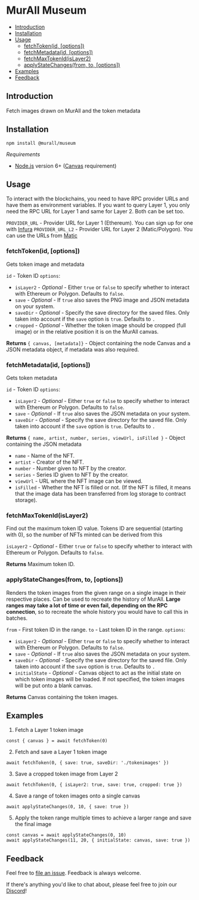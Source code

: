 # MurAll Museum

- [Introduction](#introduction)
- [Installation](#installation)
- [Usage](#usage)
    * [fetchToken(id, [options])](#fetchtokenid-options)
    * [fetchMetadata(id, [options])](#fetchmetadataid-options)
    * [fetchMaxTokenId(isLayer2)](#fetchmaxtokenidislayer2)
    * [applyStateChanges(from, to, [options])](#applystatechangesfrom-to-options)
- [Examples](#examples)
- [Feedback](#feedback)

## Introduction

Fetch images drawn on MurAll and the token metadata

## Installation
```
npm install @murall/museum
```

*Requirements*
* [Node.js](https://nodejs.org/en/) version 6+ ([Canvas](https://www.npmjs.com/package/canvas) requirement)

## Usage
To interact with the blockchains, you need to have RPC provider URLs and have them as environment variables.
If you want to query Layer 1, you only need the RPC URL for Layer 1 and same for Layer 2. Both can be set too.

`PROVIDER_URL` - Provider URL for Layer 1 (Ethereum). You can sign up for one with [Infura](https://infura.io/)
`PROVIDER_URL_L2` - Provider URL for Layer 2 (Matic/Polygon). You can use the URLs from [Matic](https://docs.matic.network/docs/develop/network-details/network/)

### fetchToken(id, [options])
Gets token image and metadata

`id` - Token ID
`options`:
* `isLayer2` - *Optional* - Either `true` or `false` to specify whether to interact with Ethereum or Polygon. Defaults to `false`.
* `save` - *Optional* - If `true` also saves the PNG image and JSON metadata on your system.
* `saveDir` - *Optional* - Specify the save directory for the saved files. Only taken into account if the `save` option is `true`. Defaults to `.`
* `cropped` - *Optional* - Whether the token image should be cropped (full image) or in the relative position it is on the MurAll canvas.

**Returns**
`{ canvas, [metadata]}` - Object containing the node Canvas and a JSON metadata object, if metadata was also required.


### fetchMetadata(id, [options])
Gets token metadata

`id` - Token ID
`options`:
* `isLayer2` - *Optional* - Either `true` or `false` to specify whether to interact with Ethereum or Polygon. Defaults to `false`.
* `save` - *Optional* - If `true` also saves the JSON metadata on your system.
* `saveDir` - *Optional* - Specify the save directory for the saved file. Only taken into account if the `save` option is `true`. Defaults to `.`

**Returns**
`{ name, artist, number, series, viewUrl, isFilled }` - Object containing the JSON metadata

* `name` - Name of the NFT.
* `artist` - Creator of the NFT.
* `number` - Number given to NFT by the creator.
* `series` - Series ID given to NFT by the creator.
* `viewUrl` - URL where the NFT image can be viewed.
* `isFilled` - Whether the NFT is filled or not. (If the NFT is filled, it means that the image data has been transferred from log storage to contract storage).


### fetchMaxTokenId(isLayer2)
Find out the maximum token ID value. Tokens ID are sequential (starting with 0), so the number of NFTs minted can be derived from this

`isLayer2` - *Optional* - Either `true` or `false` to specify whether to interact with Ethereum or Polygon. Defaults to `false`.

**Returns**
Maximum token ID.

### applyStateChanges(from, to, [options])
Renders the token images from the given range on a single image in their respective places. Can be used to recreate the history of MurAll.
**Large ranges may take a lot of time or even fail, depending on the RPC connection**, so to recreate the whole history you would have to call this in batches.

`from` - First token ID in the range.
`to` - Last token ID in the range.
`options`:
* `isLayer2` - *Optional* - Either `true` or `false` to specify whether to interact with Ethereum or Polygon. Defaults to `false`.
* `save` - *Optional* - If `true` also saves the JSON metadata on your system.
* `saveDir` - *Optional* - Specify the save directory for the saved file. Only taken into account if the `save` option is `true`. Defaults to `.`
* `initialState` - *Optional* - Canvas object to act as the initial state on which token images will be loaded. If not specified, the token images will be put onto a blank canvas.

**Returns**
Canvas containing the token images. 

## Examples

1. Fetch a Layer 1 token image

`const { canvas } = await fetchToken(0)`

2. Fetch and save a Layer 1 token image

`await fetchToken(0, { save: true, saveDir: './tokenimages' })`

3. Save a cropped token image from Layer 2

`await fetchToken(0, { isLayer2: true, save: true, cropped: true })`

4. Save a range of token images onto a single canvas

`await applyStateChanges(0, 10, { save: true })`

5. Apply the token range multiple times to achieve a larger range and save the final image

```
const canvas = await applyStateChanges(0, 10)
await applyStateChanges(11, 20, { initialState: canvas, save: true })
```

## Feedback

Feel free to [file an issue](https://github.com/murall-art/museum/issues/new). Feedback is always welcome.

If there's anything you'd like to chat about, please feel free to join our [Discord](https://discord.gg/vtRGyzeFhe)!
